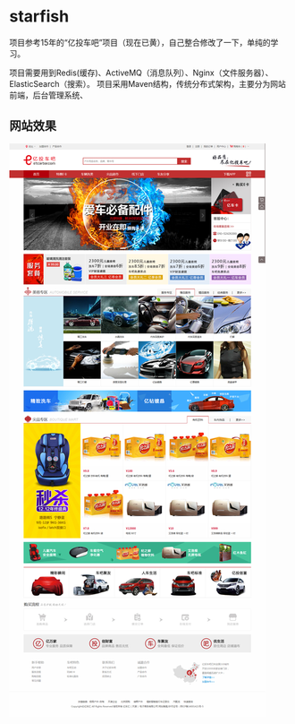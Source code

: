 # starfish

项目参考15年的“亿投车吧”项目（现在已黄），自己整合修改了一下，单纯的学习。


项目需要用到Redis(缓存)、ActiveMQ（消息队列）、Nginx（文件服务器）、ElasticSearch（搜索）。
项目采用Maven结构，传统分布式架构，主要分为网站前端，后台管理系统、

## 网站效果

![image](https://github.com/Jstarfish/starfish/raw/master/readmeSource/index.png )

 

